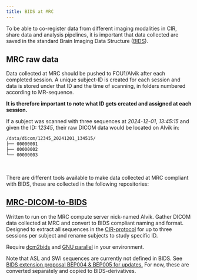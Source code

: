 ```yaml
---
title: BIDS at MRC
---
```


To be able to co-register data from different imaging modalities in CIR, share data and analysis pipelines, it is important that data collected are saved in the standard Brain Imaging Data Structure ([BIDS](https://bids-specification.readthedocs.io/en/stable/)).

## MRC raw data
Data collected at MRC should be pushed to FOU1/Alvik after each completed session. A unique subject-ID is created for each session and data is stored under that ID and the time of scanning, in folders numbered according to MR-sequence.

**It is therefore important to note what ID gets created and assigned at each session.**

If a subject was scanned with three sequences at *2024-12-01*, *13:45:15* and given the ID: *12345*, their raw DICOM data would be located on Alvik in:

```markdown
/data/dicom/12345_20241201_134515/
├── 00000001
├── 00000002
└── 00000003
```
<br>

There are different tools available to make data collected at MRC compliant with BIDS, these are collected in the following repositories:

## [MRC-DICOM-to-BIDS](https://github.com/k-CIR/MRC-DICOM-to-BIDS)
Written to run on the MRC compute server nick-named Alvik. Gather DICOM data collected at MRC and convert to BIDS compliant naming and format. Designed to extract all sequences in the [CIR-protocol](https://github.com/k-CIR/CIR_wiki/wiki/CIR-MR%E2%80%90Protocol) for up to three sessions per subject and rename subjects to study specific ID.

Require [dcm2bids](https://unfmontreal.github.io/Dcm2Bids/3.2.0/) and [GNU parallel](https://www.gnu.org/software/parallel/) in your environment.

Note that ASL and SWI sequences are currently not defined in BIDS. See [BIDS extension proposal BEP004 & BEP005 for updates.](https://bids-specification.readthedocs.io/en/v1.2.1/06-extensions.html#bids-extension-proposals) For now, these are converted separately and copied to BIDS-derivatives.
